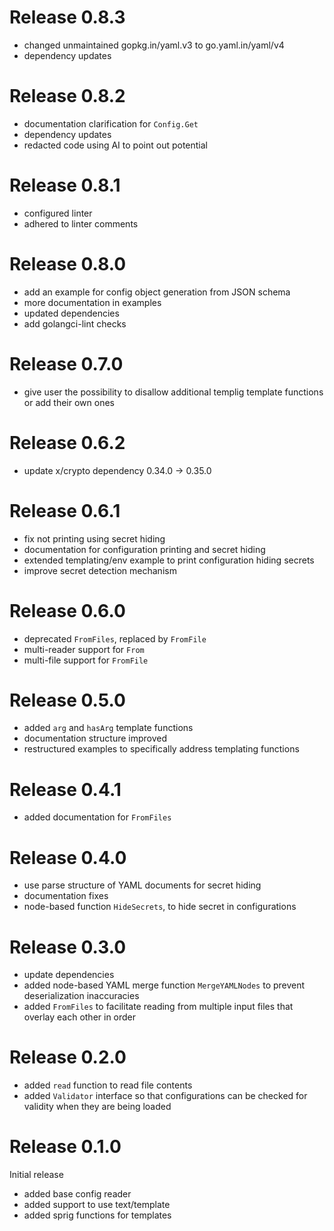 Release 0.8.3
=============

- changed unmaintained gopkg.in/yaml.v3 to go.yaml.in/yaml/v4
- dependency updates

Release 0.8.2
=============

- documentation clarification for `Config.Get`
- dependency updates
- redacted code using AI to point out potential

Release 0.8.1
=============

- configured linter
- adhered to linter comments

Release 0.8.0
=============

- add an example for config object generation from JSON schema
- more documentation in examples
- updated dependencies
- add golangci-lint checks

Release 0.7.0
=============

- give user the possibility to disallow additional templig template functions or add their own ones

Release 0.6.2
=============

- update x/crypto dependency 0.34.0 -> 0.35.0

Release 0.6.1
=============

- fix not printing using secret hiding
- documentation for configuration printing and secret hiding
- extended templating/env example to print configuration hiding secrets
- improve secret detection mechanism

Release 0.6.0
=============

- deprecated `FromFiles`, replaced by `FromFile`
- multi-reader support for `From`
- multi-file support for `FromFile`

Release 0.5.0
=============

- added `arg` and `hasArg` template functions
- documentation structure improved
- restructured examples to specifically address templating functions

Release 0.4.1
=============

- added documentation for `FromFiles`

Release 0.4.0
=============

- use parse structure of YAML documents for secret hiding
- documentation fixes
- node-based function `HideSecrets`, to hide secret in configurations

Release 0.3.0
=============

- update dependencies
- added node-based YAML merge function `MergeYAMLNodes` to prevent 
  deserialization inaccuracies
- added `FromFiles` to facilitate reading from multiple input files
  that overlay each other in order

Release 0.2.0
=============

- added `read` function to read file contents
- added `Validator` interface so that configurations can
  be checked for validity when they are being loaded

Release 0.1.0
=============

Initial release

- added base config reader
- added support to use text/template
- added sprig functions for templates